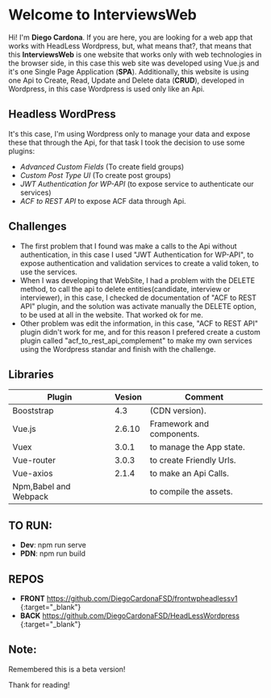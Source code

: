 # Welcome to InterviewsWeb

Hi! I'm **Diego Cardona**. If you are here, you are looking for a web app that works with HeadLess Wordpress, but, what means that?, that means that this **InterviewsWeb** is one website that works only with web technologies in the browser side, in this case this web site was developed using Vue.js and it's one Single Page Application (**SPA**). Additionally, this website is using one Api to Create, Read, Update and Delete data (**CRUD**), developed in Wordpress, in this case Wordpress is used only like an Api.

## Headless WordPress
It's this case, I'm using Wordpress only to manage your data and expose these that through the Api, for that task I took the decision to use some plugins:

- *Advanced Custom Fields* (To create field groups)
- *Custom Post Type UI* (To create post groups)
- *JWT Authentication for WP-API* (to expose service to authenticate our services)
- *ACF to REST API* to expose ACF data through Api.


## Challenges
- The first problem that I found was make a calls to the Api without authentication, in this case I used "JWT Authentication for WP-API", to expose authentication and validation services to create a valid token, to use the services.
- When I was developing that WebSite, I had a problem with the DELETE method, to call the api to delete entities(candidate, interview or interviewer), in this case, I checked de documentation of "ACF to REST API" plugin, and the solution was activate manually the  DELETE option, to be used at all in the website. That worked ok for me.
- Other problem was edit the information, in this case, "ACF to REST API" plugin didn't work for me, and for this reason I prefered create a custom  plugin called "acf_to_rest_api_complement" to make my own services using the Wordpress standar and finish with the challenge.

## Libraries
|  Plugin         |Vesion          |Comment                         |
|----------------|-------------------------------|-----------------------------|
|Booststrap| 4.3 |(CDN version).|
|Vue.js |2.6.10| Framework and components.
|Vuex| 3.0.1| to manage the App state.
|Vue-router| 3.0.3| to create Friendly Urls.
|Vue-axios |2.1.4| to make an Api Calls.
|Npm,Babel and Webpack| | to compile the assets.

## TO RUN:
- **Dev**: npm run serve
- **PDN**: npm run build

## REPOS
- **FRONT** [https://github.com/DiegoCardonaFSD/frontwpheadlessv1
](https://github.com/DiegoCardonaFSD/frontwpheadlessv1){:target="_blank"}
- **BACK**  [https://github.com/DiegoCardonaFSD/HeadLessWordpress
](https://github.com/DiegoCardonaFSD/HeadLessWordpress){:target="_blank"}

## Note: 
Remembered this is a beta version!

Thank for reading!